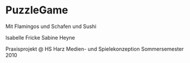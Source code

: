 # PuzzleGame
Mit Flamingos und Schafen und Sushi

Isabelle Fricke
Sabine Heyne

Praxisprojekt @ HS Harz
Medien- und Spielekonzeption
Sommersemester 2010
